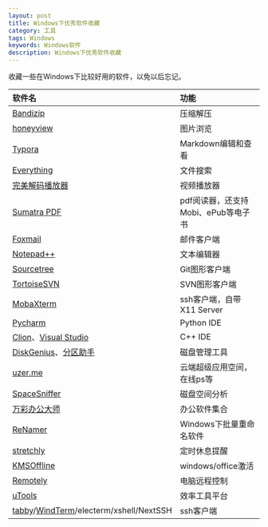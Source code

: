 ```yaml
---
layout: post
title: Windows下优秀软件收藏
category: 工具
tags: Windows
keywords: Windows软件
description: Windows下优秀软件收藏
---
```


收藏一些在Windows下比较好用的软件，以免以后忘记。

| 软件名                                                       | 功能                                |
| :----------------------------------------------------------- | :---------------------------------- |
| [Bandizip](https://cn.bandisoft.com/bandizip/)               | 压缩解压                            |
| [honeyview](https://cn.bandisoft.com/honeyview/)             | 图片浏览                            |
| [Typora ](https://www.typora.io/)                            | Markdown编辑和查看                  |
| [Everything](https://www.voidtools.com/zh-cn/)               | 文件搜索                            |
| [完美解码播放器](http://jm.wmzhe.com/)                       | 视频播放器                          |
| [Sumatra PDF](https://www.sumatrapdfreader.org/free-pdf-reader.html) | pdf阅读器，还支持Mobi、ePub等电子书 |
| [Foxmail](https://www.foxmail.com/)                          | 邮件客户端                          |
| [Notepad++](https://notepad-plus-plus.org/)                  | 文本编辑器                          |
| [Sourcetree](https://www.sourcetreeapp.com/)                 | Git图形客户端                       |
| [TortoiseSVN](https://tortoisesvn.net/index.zh.html)         | SVN图形客户端                       |
| [MobaXterm](https://mobaxterm.mobatek.net/)                  | ssh客户端，自带X11 Server           |
| [Pycharm](https://www.jetbrains.com/pycharm/)                | Python IDE                          |
| [Clion](https://www.jetbrains.com/clion/)、[Visual Studio](https://visualstudio.microsoft.com/) | C++ IDE                             |
| [DiskGenius](http://www.diskgenius.cn/)、[分区助手](https://www.disktool.cn/) | 磁盘管理工具                        |
| [uzer.me](https://uzer.me/)                                  | 云端超级应用空间，在线ps等          |
| [SpaceSniffer](http://www.uderzo.it/main_products/space_sniffer/) | 磁盘空间分析                        |
| [万彩办公大师](http://www.wofficebox.com/)                   | 办公软件集合                        |
| [ReNamer](http://www.den4b.com/products/renamer)             | Windows下批量重命名软件             |
| [stretchly](https://github.com/hovancik/stretchly/releases)                | 定时休息提醒                          |
| [KMSOffline](https://free.appnee.com/kmsoffline/)                | windows/office激活                          |
| [Remotely](https://remotely.one/)                | 电脑远程控制                          |
| [uTools](https://www.u.tools/)                | 效率工具平台                          |
| [tabby](https://github.com/Eugeny/tabby)/[WindTerm](https://github.com/kingToolbox/WindTerm)/electerm/xshell/NextSSH                | ssh客户端                          |

